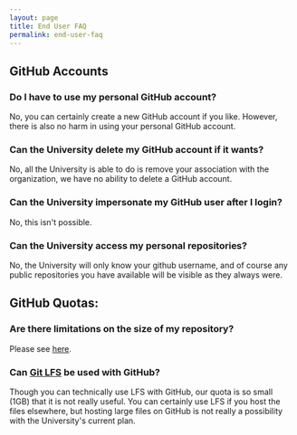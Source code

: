 ```yaml
---
layout: page
title: End User FAQ
permalink: end-user-faq
---
```


## GitHub Accounts
### Do I have to use my personal GitHub account?
No, you can certainly create a new GitHub account if you like. However, there is also no harm in using your personal GitHub account.

### Can the University delete my GitHub account if it wants?
No, all the University is able to do is remove your association with the organization, we have no ability to delete a GitHub account.

### Can the University impersonate my GitHub user after I login?
No, this isn't possible.

### Can the University access my personal repositories?
No, the University will only know your github username, and of course any public repositories you have available will be visible as they always were.

## GitHub Quotas:
### Are there limitations on the size of my repository?
Please see [here](https://docs.github.com/en/repositories/working-with-files/managing-large-files/about-large-files-on-github).

### Can [Git LFS](https://git-lfs.github.com) be used with GitHub?
Though you can technically use LFS with GitHub, our quota is so small (1GB) that it is not really useful. You can certainly use LFS if you host the files elsewhere, but hosting large files on GitHub is not really a possibility with the University's current plan.